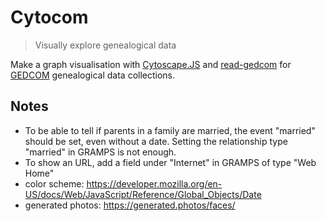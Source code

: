 # Cytocom

> Visually explore genealogical data

Make a graph visualisation with [Cytoscape.JS](https://js.cytoscape.org/) and [read-gedcom](https://docs.arbre.app/read-gedcom/) for [GEDCOM](https://www.gedcom.org/) genealogical data collections.

## Notes

- To be able to tell if parents in a family are married, the event "married" should be set, even without a date. Setting the relationship type "married" in GRAMPS is not enough.
- To show an URL, add a field under "Internet" in GRAMPS of type "Web Home"
- color scheme: https://developer.mozilla.org/en-US/docs/Web/JavaScript/Reference/Global_Objects/Date
- generated photos: https://generated.photos/faces/
